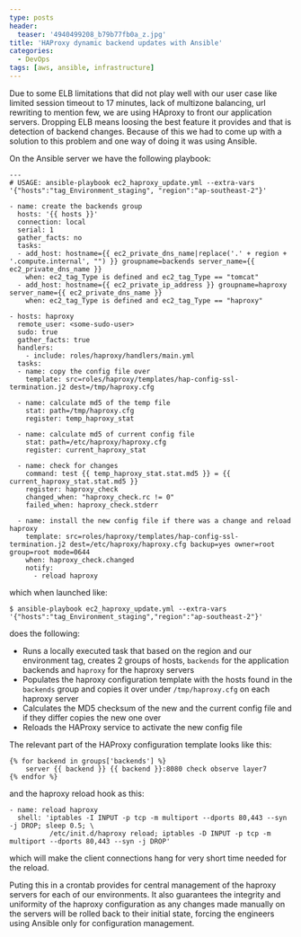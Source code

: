 ```yaml
---
type: posts
header:
  teaser: '4940499208_b79b77fb0a_z.jpg'
title: 'HAProxy dynamic backend updates with Ansible'
categories: 
  - DevOps
tags: [aws, ansible, infrastructure]
---
```


Due to some ELB limitations that did not play well with our user case like limited session timeout to 17 minutes, lack of multizone balancing, url rewriting to mention few, we are using HAproxy to front our application servers. Dropping ELB means loosing the best feature it provides and that is detection of backend changes. Because of this we had to come up with a solution to this problem and one way of doing it was using Ansible.

On the Ansible server we have the following playbook:

```
---
# USAGE: ansible-playbook ec2_haproxy_update.yml --extra-vars '{"hosts":"tag_Environment_staging", "region":"ap-southeast-2"}'

- name: create the backends group
  hosts: '{{ hosts }}'
  connection: local
  serial: 1
  gather_facts: no
  tasks:
  - add_host: hostname={{ ec2_private_dns_name|replace('.' + region + '.compute.internal', "") }} groupname=backends server_name={{ ec2_private_dns_name }}
    when: ec2_tag_Type is defined and ec2_tag_Type == "tomcat"
  - add_host: hostname={{ ec2_private_ip_address }} groupname=haproxy server_name={{ ec2_private_dns_name }}
    when: ec2_tag_Type is defined and ec2_tag_Type == "haproxy"    

- hosts: haproxy 
  remote_user: <some-sudo-user>
  sudo: true 
  gather_facts: true
  handlers:
    - include: roles/haproxy/handlers/main.yml
  tasks:
  - name: copy the config file over
    template: src=roles/haproxy/templates/hap-config-ssl-termination.j2 dest=/tmp/haproxy.cfg

  - name: calculate md5 of the temp file
    stat: path=/tmp/haproxy.cfg
    register: temp_haproxy_stat

  - name: calculate md5 of current config file
    stat: path=/etc/haproxy/haproxy.cfg
    register: current_haproxy_stat

  - name: check for changes
    command: test {{ temp_haproxy_stat.stat.md5 }} = {{ current_haproxy_stat.stat.md5 }}
    register: haproxy_check
    changed_when: "haproxy_check.rc != 0"
    failed_when: haproxy_check.stderr

  - name: install the new config file if there was a change and reload haproxy
    template: src=roles/haproxy/templates/hap-config-ssl-termination.j2 dest=/etc/haproxy/haproxy.cfg backup=yes owner=root group=root mode=0644
    when: haproxy_check.changed
    notify:
      - reload haproxy
```

which when launched like:

```
$ ansible-playbook ec2_haproxy_update.yml --extra-vars '{"hosts":"tag_Environment_staging","region":"ap-southeast-2"}'
```

does the following:

* Runs a locally executed task that based on the region and our environment tag, creates 2 groups of hosts, `backends` for the application backends and `haproxy` for the haproxy servers
* Populates the haproxy configuration template with the hosts found in the `backends` group and copies it over under `/tmp/haproxy.cfg` on each haproxy server
* Calculates the MD5 checksum of the new and the current config file and if they differ copies the new one over
* Reloads the HAProxy service to activate the new config file

 The relevant part of the HAProxy configuration template looks like this:

```
{% for backend in groups['backends'] %}
    server {{ backend }} {{ backend }}:8080 check observe layer7
{% endfor %}
```
and the haproxy reload hook as this:

```
- name: reload haproxy
  shell: 'iptables -I INPUT -p tcp -m multiport --dports 80,443 --syn -j DROP; sleep 0.5; \
          /etc/init.d/haproxy reload; iptables -D INPUT -p tcp -m multiport --dports 80,443 --syn -j DROP'
```

which will make the client connections hang for very short time needed for the reload.

Puting this in a crontab provides for central management of the haproxy servers for each of our environments. It also guarantees the integrity and uniformity of the haproxy configuration as any changes made manually on the servers will be rolled back to their initial state, forcing the engineers using Ansible only for configuration management.